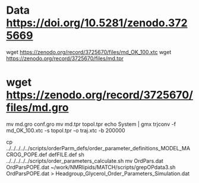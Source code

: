 # Data https://doi.org/10.5281/zenodo.3725669

 wget https://zenodo.org/record/3725670/files/md_OK_100.xtc
 wget https://zenodo.org/record/3725670/files/md.tpr
# wget https://zenodo.org/record/3725670/files/md.gro

mv md.gro conf.gro
mv md.tpr topol.tpr
echo System | gmx trjconv -f md_OK_100.xtc -s topol.tpr -o traj.xtc -b 200000

cp  ../../../../../scripts/orderParm_defs/order_parameter_definitions_MODEL_MACROG_POPE.def defFILE.def
sh ../../../../../scripts/order_parameters_calculate.sh
mv OrdPars.dat OrdParsPOPE.dat
~/work/NMRlipids/MATCH/scripts/grepOPdata3.sh OrdParsPOPE.dat  > Headgroup_Glycerol_Order_Parameters_Simulation.dat
